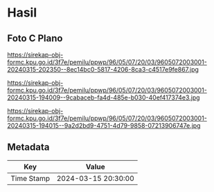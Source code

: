 # Hasil

## Foto C Plano

https://sirekap-obj-formc.kpu.go.id/3f7e/pemilu/ppwp/96/05/07/20/03/9605072003001-20240315-202350--8ec14bc0-5817-4206-8ca3-c4517e9fe867.jpg

https://sirekap-obj-formc.kpu.go.id/3f7e/pemilu/ppwp/96/05/07/20/03/9605072003001-20240315-194009--9cabaceb-fa4d-485e-b030-40ef417374e3.jpg

https://sirekap-obj-formc.kpu.go.id/3f7e/pemilu/ppwp/96/05/07/20/03/9605072003001-20240315-194015--9a2d2bd9-4751-4d79-9858-07213906747e.jpg


## Metadata

| Key        | Value               |
| ---------- | ------------------- |
| Time Stamp | 2024-03-15 20:30:00 |



